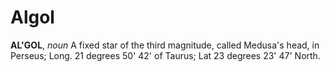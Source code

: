 # Algol

**AL'GOL**, _noun_ A fixed star of the third magnitude, called Medusa's head, in Perseus; Long. 21 degrees 50' 42' of Taurus; Lat 23 degrees 23' 47' North.